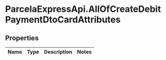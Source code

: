 # ParcelaExpressApi.AllOfCreateDebitPaymentDtoCardAttributes

## Properties
Name | Type | Description | Notes
------------ | ------------- | ------------- | -------------
